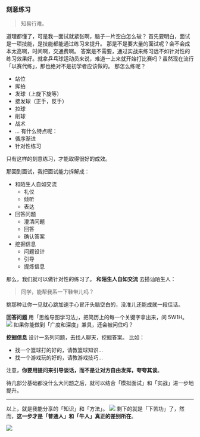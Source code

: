 
### 刻意练习
>知易行难。

道理都懂了，可是我一面试就紧张啊，脑子一片空白怎么破？
首先要明白，面试是一项技能，是技能都能通过练习来提升。
那是不是要大量的面试呢？会不会成本太高啊，时间啊，交通费啊。
答案是不需要，通过实战来练习远不如针对性的练习效果好。就拿乒乓球运动员来说，难道一上来就开始打比赛吗？虽然现在流行「以赛代练」，那也绝对不是初学者应该做的。
那怎么练呢？
- 站位
- 挥拍
- 发球（上旋下旋等）
- 接发球（正手，反手）
- 拉球
- 削球
- 战术
- ...
有什么特点呢：
- 循序渐进
- 针对性练习

只有这样的刻意练习，才能取得很好的成效。

那回到面试，我把面试能力拆解成：
- 和陌生人自如交流
    - 礼仪
    - 倾听
    - 表达
- 回答问题
    - 澄清问题
    - 回答
    - 确认答案
- 挖掘信息
    - 问题设计
    - 引导
    - 提炼信息

那么，我们就可以做针对性的练习了。
**和陌生人自如交流**
去搭讪陌生人：
>同学，能帮我系一下鞋带儿吗？

挑那种让你一见就心跳加速手心冒汗头脑空白的，没准儿还能成就一段佳话。

**回答问题**
用「思维导图学习法」，把简历上的每一个关键字拿出来，问 5W1H。
![](./_image/2016-09-09-12-40-06.jpg)
如果你能做到「广度和深度」兼具，还会被问住吗？

**挖掘信息**
设计一系列问题，去找人聊天，挖掘答案。
比如：
- 找一个篮球打的好的，请教篮球知识...
- 找一个游戏玩的好的，请教游戏技巧...

注意，**你要用提问来引导谈话，而不是让对方自由发挥，夸夸其谈**。

待几部分基础都没什么大问题之后，就可以结合「模拟面试」和「实战」进一步地提升。
- - - - -
以上，就是我能分享的「知识」和「方法」。
![](./_image/2016-09-09-12-43-23.jpg)
剩下的就是「下苦功」了，然而，**这一步才是「普通人」和「牛人」真正的差别所在**。

![](./_image/2016-09-09-12-48-02.png)
